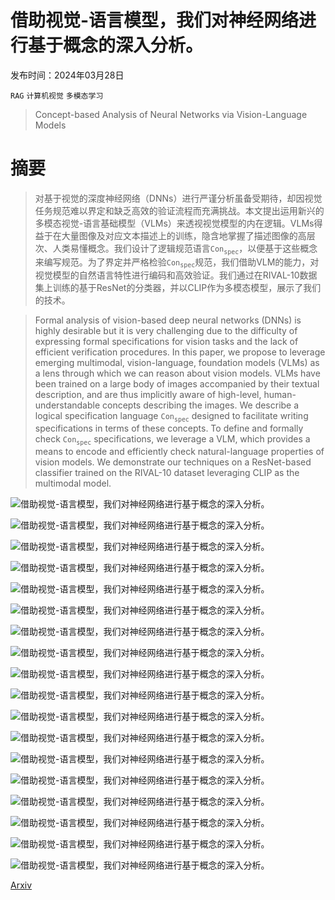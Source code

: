 # 借助视觉-语言模型，我们对神经网络进行基于概念的深入分析。

发布时间：2024年03月28日

`RAG` `计算机视觉` `多模态学习`

> Concept-based Analysis of Neural Networks via Vision-Language Models

# 摘要

> 对基于视觉的深度神经网络（DNNs）进行严谨分析虽备受期待，却因视觉任务规范难以界定和缺乏高效的验证流程而充满挑战。本文提出运用新兴的多模态视觉-语言基础模型（VLMs）来透视视觉模型的内在逻辑。VLMs得益于在大量图像及对应文本描述上的训练，隐含地掌握了描述图像的高层次、人类易懂概念。我们设计了逻辑规范语言$\texttt{Con}_{\texttt{spec}}$，以便基于这些概念来编写规范。为了界定并严格检验$\texttt{Con}_{\texttt{spec}}$规范，我们借助VLM的能力，对视觉模型的自然语言特性进行编码和高效验证。我们通过在RIVAL-10数据集上训练的基于ResNet的分类器，并以CLIP作为多模态模型，展示了我们的技术。

> Formal analysis of vision-based deep neural networks (DNNs) is highly desirable but it is very challenging due to the difficulty of expressing formal specifications for vision tasks and the lack of efficient verification procedures. In this paper, we propose to leverage emerging multimodal, vision-language, foundation models (VLMs) as a lens through which we can reason about vision models. VLMs have been trained on a large body of images accompanied by their textual description, and are thus implicitly aware of high-level, human-understandable concepts describing the images. We describe a logical specification language $\texttt{Con}_{\texttt{spec}}$ designed to facilitate writing specifications in terms of these concepts. To define and formally check $\texttt{Con}_{\texttt{spec}}$ specifications, we leverage a VLM, which provides a means to encode and efficiently check natural-language properties of vision models. We demonstrate our techniques on a ResNet-based classifier trained on the RIVAL-10 dataset leveraging CLIP as the multimodal model.

![借助视觉-语言模型，我们对神经网络进行基于概念的深入分析。](../../../paper_images/2403.19837/Framework_new.png)

![借助视觉-语言模型，我们对神经网络进行基于概念的深入分析。](../../../paper_images/2403.19837/hm.jpg)

![借助视觉-语言模型，我们对神经网络进行基于概念的深入分析。](../../../paper_images/2403.19837/hm_clip_validate_0.jpg)

![借助视觉-语言模型，我们对神经网络进行基于概念的深入分析。](../../../paper_images/2403.19837/hm_clip_validate_1.jpg)

![借助视觉-语言模型，我们对神经网络进行基于概念的深入分析。](../../../paper_images/2403.19837/hm_resnet_validate_0.jpg)

![借助视觉-语言模型，我们对神经网络进行基于概念的深入分析。](../../../paper_images/2403.19837/hm_resnet_validate_1.jpg)

![借助视觉-语言模型，我们对神经网络进行基于概念的深入分析。](../../../paper_images/2403.19837/PLANE_ENC_ERR.png)

![借助视觉-语言模型，我们对神经网络进行基于概念的深入分析。](../../../paper_images/2403.19837/SHIP_ENC_ERR.png)

![借助视觉-语言模型，我们对神经网络进行基于概念的深入分析。](../../../paper_images/2403.19837/max_min.png)

![借助视觉-语言模型，我们对神经网络进行基于概念的深入分析。](../../../paper_images/2403.19837/max_min_rules.png)

![借助视觉-语言模型，我们对神经网络进行基于概念的深入分析。](../../../paper_images/2403.19837/min_max.png)

![借助视觉-语言模型，我们对神经网络进行基于概念的深入分析。](../../../paper_images/2403.19837/min_max_rules.png)

![借助视觉-语言模型，我们对神经网络进行基于概念的深入分析。](../../../paper_images/2403.19837/sample_car_1.png)

![借助视觉-语言模型，我们对神经网络进行基于概念的深入分析。](../../../paper_images/2403.19837/sample_car_2.png)

![借助视觉-语言模型，我们对神经网络进行基于概念的深入分析。](../../../paper_images/2403.19837/sample_car_3.png)

![借助视觉-语言模型，我们对神经网络进行基于概念的深入分析。](../../../paper_images/2403.19837/sample_car_4.png)

![借助视觉-语言模型，我们对神经网络进行基于概念的深入分析。](../../../paper_images/2403.19837/truck_clip.png)

![借助视觉-语言模型，我们对神经网络进行基于概念的深入分析。](../../../paper_images/2403.19837/car_clip.png)

[Arxiv](https://arxiv.org/abs/2403.19837)